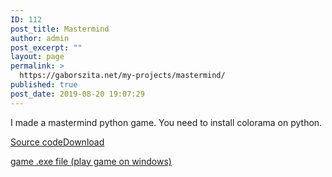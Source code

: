 ```yaml
---
ID: 112
post_title: Mastermind
author: admin
post_excerpt: ""
layout: page
permalink: >
  https://gaborszita.net/my-projects/mastermind/
published: true
post_date: 2019-08-20 19:07:29
---
```

<!-- wp:paragraph -->
<p>I made a mastermind python game. You need to install colorama on python.</p>
<!-- /wp:paragraph -->

<!-- wp:file {"id":114,"href":"https://gaborszita.net/wp-content/uploads/2019/08/mastermind.py"} -->
<div class="wp-block-file"><a href="https://gaborszita.net/wp-content/uploads/2019/08/mastermind.py">Source code</a><a href="https://gaborszita.net/wp-content/uploads/2019/08/mastermind.py" class="wp-block-file__button" download>Download</a></div>
<!-- /wp:file -->

<!-- wp:paragraph -->
<p><a href="http://gaborszita.net/nowp-content/staticcontent/310/mastermind.exe">game .exe file (play game on windows)</a></p>
<!-- /wp:paragraph -->
